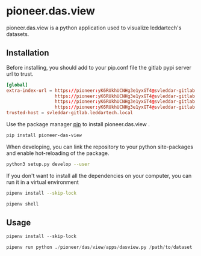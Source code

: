 # pioneer.das.view

pioneer.das.view is a python application used to visualize leddartech's datasets.

## Installation

Before installing, you should add to your pip.conf file the gitlab pypi server url to trust.

```conf
[global]
extra-index-url = https://pioneer:yK6RUkhUCNHg3e1yxGT4@svleddar-gitlab.leddartech.local/api/v4/projects/481/packages/pypi/simple
                  https://pioneer:yK6RUkhUCNHg3e1yxGT4@svleddar-gitlab.leddartech.local/api/v4/projects/487/packages/pypi/simple
                  https://pioneer:yK6RUkhUCNHg3e1yxGT4@svleddar-gitlab.leddartech.local/api/v4/projects/488/packages/pypi/simple
                  https://pioneer:yK6RUkhUCNHg3e1yxGT4@svleddar-gitlab.leddartech.local/api/v4/projects/493/packages/pypi/simple
trusted-host = svleddar-gitlab.leddartech.local
```

Use the package manager [pip](https://pioneer:yK6RUkhUCNHg3e1yxGT4@svleddar-gitlab.leddartech.local/api/v4/projects/493/packages/pypi/simple/pioneer-das-view) to install pioneer.das.view .

```bash
pip install pioneer-das-view
```

When developing, you can link the repository to your python site-packages and enable hot-reloading of the package.
```bash
python3 setup.py develop --user
```

If you don't want to install all the dependencies on your computer, you can run it in a virtual environment
```bash
pipenv install --skip-lock

pipenv shell
```

## Usage

```python
pipenv install --skip-lock

pipenv run python ./pioneer/das/view/apps/dasview.py /path/to/dataset

```
